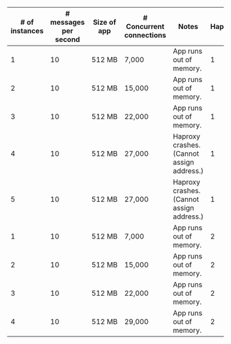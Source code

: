|# of instances|# messages per second|Size of app|# Concurrent connections|Notes|Haproxy |
|--------------|---------------------|-----------|------------------------|-----|--------|
|1|10|512&nbsp;MB|7,000|App runs out of memory.|1|
|2|10|512&nbsp;MB|15,000|App runs out of memory.|1|
|3|10|512&nbsp;MB|22,000|App runs out of memory.|1|
|4|10|512&nbsp;MB|27,000|Haproxy crashes. (Cannot assign address.)|1|
|5|10|512&nbsp;MB|27,000|Haproxy crashes. (Cannot assign address.)|1|
|1|10|512&nbsp;MB|7,000|App runs out of memory.|2|
|2|10|512&nbsp;MB|15,000|App runs out of memory.|2|
|3|10|512&nbsp;MB|22,000|App runs out of memory.|2|
|4|10|512&nbsp;MB|29,000|App runs out of memory.|2|